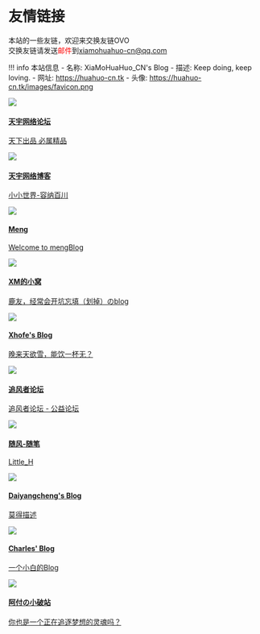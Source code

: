 # 友情链接

本站的一些友链，欢迎来交换友链OVO  
交换友链请发送<font color="red">邮件</font>到<a href="mailto:xiamohuahuo-cn@qq.com">xiamohuahuo-cn@qq.com</a>  

!!! info 本站信息
    - 名称: XiaMoHuaHuo_CN's Blog
    - 描述: Keep doing, keep loving.
    - 网址: https://huahuo-cn.tk
    - 头像: https://huahuo-cn.tk/images/favicon.png

<div class="friends">
    <img src="https://hk47.cc/wp-content/uploads/2021/11/%E6%88%91%E7%9A%84%E5%A4%B4%E5%83%8F.jpg">
    <div class="dv2">
        <a href="https://www.txnb.vip/">
            <h4>天宇网络论坛</h4>
            <p>天下出品 必属精品</p>
        </a>
    </div>
</div>

<div class="friends">
    <img src="https://hk47.cc/wp-content/uploads/2021/11/%E6%88%91%E7%9A%84%E5%A4%B4%E5%83%8F.jpg">
    <div class="dv2">
        <a href="https://hk47.cc/">
            <h4>天宇网络博客</h4>
            <p>小小世界-容纳百川</p>
        </a>
    </div>
</div>

<div class="friends">
    <img src="https://www.meng.me/images/avatar.png">
    <div class="dv2">
        <a href="https://www.meng.me/">
            <h4>Meng</h4>
            <p>Welcome to mengBlog</p>
        </a>
    </div>
</div>

<div class="friends">
    <img src="https://cravatar.cn/avatar/c56b6f5018fec0dfe27cf32f7324c5b4?s=400">
    <div class="dv2">
        <a href="https://kanokano.cn/">
            <h4>XM的小窝</h4>
            <p>鹿友，经常会开坑忘填（划掉）のblog</p>
        </a>
    </div>
</div>

<div class="friends">
    <img src="https://nn.ci/images/avatar.png">
    <div class="dv2">
        <a href="https://nn.ci/">
            <h4>Xhofe's Blog</h4>
            <p>晚来天欲雪，能饮一杯无？</p>
        </a>
    </div>
</div>

<div class="friends">
    <img src="https://bbs.windmc.top/view/img/favicon.ico">
    <div class="dv2">
        <a href="https://bbs.windmc.top/">
            <h4>追风者论坛</h4>
            <p>追风者论坛 - 公益论坛</p>
        </a>
    </div>
</div>

<div class="friends">
    <img src="https://suifeng.world/wp-content/uploads/2022/12/QQ%E5%9B%BE%E7%89%8720221223101322.jpg">
    <div class="dv2">
        <a href="https://suifeng.world/">
            <h4>随风-随笔</h4>
            <p>Little_H</p>
        </a>
    </div>
</div>

<div class="friends">
    <img src="https://cravatar.cn/avatar/5417982dfeabcb9a22bfc582c88a4759?s=640">
    <div class="dv2">
        <a href="https://www.daiyangcheng.cn/">
            <h4>Daiyangcheng's Blog</h4>
            <p>莫得描述</p>
        </a>
    </div>
</div>

<div class="friends">
    <img src="https://img-2.shanrenyi.top/i/2022/07/11/62cbd8d6468e5.png">
    <div class="dv2">
        <a href="https://shanrenyi.top/">
            <h4>Charles' Blog</h4>
            <p>一个小白的Blog</p>
        </a>
    </div>
</div>

<div class="friends">
    <img src="https://afqaq.com/wp-content/uploads/2020/08/37390fadc0ad9dfb.jpg">
    <div class="dv2">
        <a href="https://afqaq.com/">
            <h4>阿付の小破站</h4>
            <p>你也是一个正在追逐梦想的灵魂吗？</p>
        </a>
    </div>
</div>

